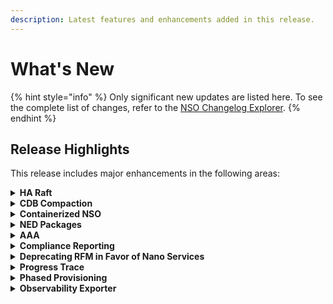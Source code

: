 ```yaml
---
description: Latest features and enhancements added in this release.
---
```


# What's New

{% hint style="info" %}
Only significant new updates are listed here. To see the complete list of changes, refer to the [NSO Changelog Explorer](https://developer.cisco.com/docs/nso/changelog-explorer/).
{% endhint %}

## Release Highlights <a href="#d5e42" id="d5e42"></a>

This release includes major enhancements in the following areas:

<details>

<summary><strong>HA Raft</strong></summary>

Introduced HA Raft, a consensus-based high-availability solution. HA Raft is based on the Raft algorithm and provides secure and durable state replication with robust automatic cluster management.

Documentation Updates:

* Added a new section [NSO HA Raft](administration/management/high-availability.md#ug.ha.raft) with comprehensive documentation on this new feature.

</details>

<details>

<summary><strong>CDB Compaction</strong></summary>

Compaction improvements have been made to schedule periodic compaction and disable compaction on start.

Documentation Updates:

* Added a new section [Compaction](administration/advanced-topics/compaction.md) to describe automatic and manual compaction. A new `ncs` command option `--disable-compaction-on-start` added to disable compaction on start.
* Added a new section [Periodic Compaction](development/connected-topics/scheduler.md#ug.sc.compaction) to include scheduling of NSO compaction during low utilization periods.
* Updated the [Manual Pages, NCS man-pages Volume 5](https://developer.cisco.com/docs/nso-guides-6.1/#!ncs-man-pages-volume-5) to add a new configuration parameter `ncs-config/compaction/delayed-compaction-timeout`.

</details>

<details>

<summary><strong>Containerized NSO</strong></summary>

It is now possible to run NSO in a container runtime, such as Docker. A pre-built image is available for download from software.cisco.com.

Documentation Updates:

* Added a new guide [Containerized NSO](administration/installation-and-deployment/containerized-nso.md) describing how to run NSO in a containerized environment, such as Docker.

</details>

<details>

<summary><strong>NED Packages</strong></summary>

NED packages can now be added to the system without triggering a package reload/service outage.

Documentation Updates:

* Added a new section [Adding NED Packages](administration/management/package-management.md#ug.package\_mgmt.ned\_package\_add) to guide how to add new NED packages without triggering a service outage. Updated also the [NED Migration](administration/management/package-management.md#ug.package\_mgmt.ned\_migration) and [Upgrade](administration/installation-and-deployment/upgrade-nso.md) sections.

</details>

<details>

<summary><strong>AAA</strong></summary>

NSO authentication mechanism has been improved to include Single Sign-on and package authentication.

Documentation Updates:

* Added a new section [Package Authentication](administration/management/aaa-infrastructure.md#ug.aaa.packageauth) to describe the NSO package authentication mechanism.

<!---->

* Added a new section [Single Sign-on](development/advanced-development/web-ui-development/#single-sign-on-sso) to describe the NSO package authentication mechanism.

</details>

<details>

<summary><strong>Compliance Reporting</strong></summary>

The device, service, and template checks now run in parallel across the CPU cores in the system while utilizing less memory by streaming the report to disk instead of building the report in memory. Compliance templates can check devices for compliance. In addition, strict mode checks that the template configuration is the only configuration on the device. Reports can now be generated in `sqlite` format, which will produce an SQLite database file as the output of a report run.

Documentation Updates:

* Added a new section called [Additional Configuration Checks](operation-and-usage/cli-1/compliance-reporting.md#additional-configuration-checks).

</details>

<details>

<summary><strong>Deprecating RFM in Favor of Nano Services</strong></summary>

Updates in documentation to promote using nano services over Reactive FastMAP.

Documentation Updates:

* Updated the section [Developing NSO Services](development/core-concepts/implementing-services.md) to include new content and an example to promote using nano services to implement Reactive FASTMAP (RFM) based applications. Also updated the [Kicker](development/advanced-development/kicker.md) section.

</details>

<details>

<summary><strong>Progress Trace</strong></summary>

The progress trace framework has been improved to add the concepts of spans and links.

* A span represents a unit of work or operation that occurs over a span of time.
* A link is a reference to another span event and can be used to find related events.

Documentation Updates:

* Updated the section [Progress Trace](development/advanced-development/progress-trace.md).

</details>

<details>

<summary><strong>Phased Provisioning</strong></summary>

NSO now provides Phased Provisioning as a support tool to schedule provisioning tasks. Phased Provisioning gives you more fine-grained control over how and when changes are introduced into the network.

Documentation Updates:

* Updated the NSO [Platform Tools](https://developer.cisco.com/docs/nso/#!phased-provisioning) documentation to include Cisco NSO Phased Provisioning.

</details>

<details>

<summary><strong>Observability Exporter</strong></summary>

NSO Observability Exporter package allows Cisco NSO to export observability-related data using software-industry-standard formats and protocols, such as the OpenTelemetry protocol (OTLP).

Documentation Updates:

* Updated the NSO [Platform Tools](https://developer.cisco.com/docs/nso/#!observability-exporter) documentation to include Cisco NSO Observability Exporter.

</details>
